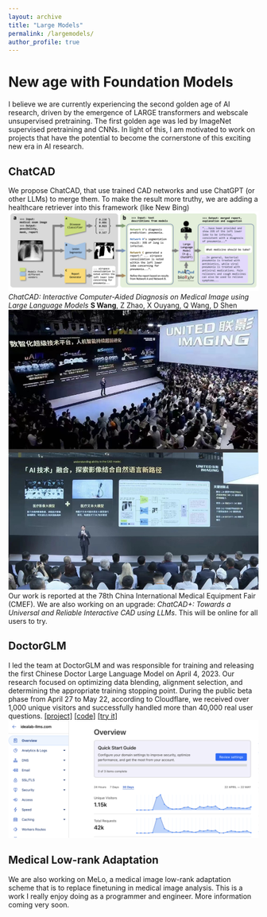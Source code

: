 ```yaml
---
layout: archive
title: "Large Models"
permalink: /largemodels/
author_profile: true
---
```



New age with Foundation Models
======
I believe we are currently experiencing the second golden age of AI research, driven by the emergence of LARGE transformers and webscale unsupervised pretraining. The first golden age was led by ImageNet supervised pretraining and CNNs. In light of this, I am motivated to work on projects that have the potential to become the cornerstone of this exciting new era in AI research.

## ChatCAD
We propose ChatCAD, that use trained CAD networks and use ChatGPT (or other LLMs) to merge them. To make the result more truthy, we are adding a healthcare retriever into this framework (like New Bing)
![](/images/ChatCAD.png)
*ChatCAD: Interactive Computer-Aided Diagnosis on Medical Image using Large Language Models*
**S Wang**, Z Zhao, X Ouyang, Q Wang, D Shen
![](/images/CMEF.png)
Our work is reported at the 78th China International Medical Equipment Fair (CMEF). We are also working on an upgrade: *ChatCAD+: Towards a Universal and Reliable Interactive CAD using LLMs*. This will be online for all users to try.

## DoctorGLM
I led the team at DoctorGLM and was responsible for training and releasing the first Chinese Doctor Large Language Model on April 4, 2023. Our research focused on optimizing data blending, alignment selection, and determining the appropriate training stopping point. During the public beta phase from April 27 to May 22, according to Cloudflare, we received over 1,000 unique visitors and successfully handled more than 40,000 real user questions. [[project]](https://xionghonglin.github.io/DoctorGLM/) [[code]](https://github.com/xionghonglin/DoctorGLM) [[try it]](https://github.com/xionghonglin/DoctorGLM)
![](/images/cloudflare.png)

##  Medical Low-rank Adaptation
We are also working on MeLo, a medical image low-rank adaptation scheme that is to replace finetuning in medical image analysis. This is a work I really enjoy doing as a programmer and engineer. More information coming very soon.


